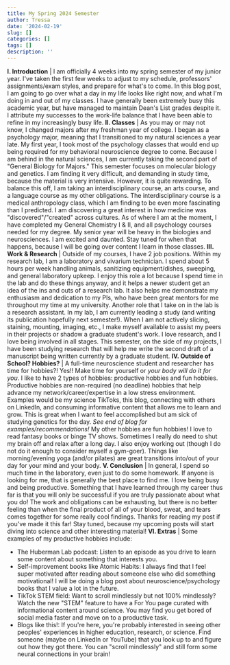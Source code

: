```yaml
---
title: My Spring 2024 Semester
author: Tressa
date: '2024-02-19'
slug: []
categories: []
tags: []
description: ''
---
```

**I. Introduction** |
I am officially 4 weeks into my spring semester of my junior year. I've taken the first few weeks to adjust to my schedule, professors' assignments/exam styles, and prepare for what's to come. In this blog post, I am going to go over what a day in my life looks like right now, and what I'm doing in and out of my classes. I have generally been extremely busy this academic year, but have managed to maintain Dean's List grades despite it. I attribute my successes to the work-life balance that I have been able to refine in my increasingly busy life.
**II. Classes** |
As you may or may not know, I changed majors after my freshman year of college. I began as a psychology major, meaning that I transitioned to my natural sciences a year late. My first year, I took most of the psychology classes that would end up being required for my behavioral neuroscience degree to come. Because I am behind in the natural sciences, I am currently taking the second part of "General Biology for Majors." This semester focuses on molecular biology and genetics. I am finding it very difficult, and demanding in study time, because the material is very intensive. However, it is quite rewarding. To balance this off, I am taking an interdisciplinary course, an arts course, and a language course as my other obligations. The interdisciplinary course is a medical anthropology class, which I am finding to be even more fascinating than I predicted. I am discovering a great interest in how medicine was "discovered"/"created" across cultures.
As of where I am at the moment, I have completed my General Chemistry I & II, and all psychology courses needed for my degree. My senior year will be heavy in the biologies and neurosciences. I am excited and daunted. Stay tuned for when that happens, because I will be going over content I learn in those classes.
**III. Work & Research** |
Outside of my courses, I have 2 job positions. Within my research lab, I am a laboratory and vivarium technician. I spend about 5 hours per week handling animals, sanitizing equipment/dishes, sweeping, and general laboratory upkeep. I enjoy this role a lot because I spend time in the lab and do these things anyway, and it helps a newer student get an idea of the ins and outs of a research lab. It also helps me demonstrate my enthusiasm and dedication to my PIs, who have been great mentors for me throughout my time at my university.
Another role that I take on in the lab is a research assistant. In my lab, I am currently leading a study (and writing its publication hopefully next semester!). When I am not actively slicing, staining, mounting, imaging, etc., I make myself available to assist my peers in their projects or shadow a graduate student's work. I love research, and I love being involved in all stages. This semester, on the side of my projects, I have been studying research that will help me write the second draft of a manuscript being written currently by a graduate student.
**IV. Outside of School? Hobbies?** |
A full-time neuroscience student and researcher has time for hobbies?! Yes!! Make time for yourself or *your body will do it for you*. I like to have 2 types of hobbies: productive hobbies and fun hobbies. Productive hobbies are non-required (no deadline) hobbies that help advance my network/career/expertise in a low stress environment. Examples would be my science TikToks, this blog, connecting with others on LinkedIn, and consuming informative content that allows me to learn and grow. This is great when I want to feel accomplished but am sick of studying genetics for the day. *See end of blog for examples/recommendations!*
My other hobbies are fun hobbies! I love to read fantasy books or binge TV shows. Sometimes I really do need to shut my brain off and relax after a long day. I also enjoy working out (though I do not do it enough to consider myself a gym-goer). Things like morning/evening yoga (and/or pilates) are great transitions into/out of your day for your mind and your body.
**V. Conclusion** |
In general, I spend so much time in the laboratory, even just to do some homework. If anyone is looking for me, that is generally the best place to find me. I love being busy and being productive. Something that I have learned through my career thus far is that you will only be successful if you are truly passionate about what you do! The work and obligations can be exhausting, but there is no better feeling than when the final product of all of your blood, sweat, and tears comes together for some really cool findings.
Thanks for reading my post if you've made it this far! Stay tuned, because my upcoming posts will start diving into science and other interesting material!
**VI. Extras** |
Some examples of my productive hobbies include:
- The Huberman Lab podcast: Listen to an episode as you drive to learn some content about something that interests you.
- Self-improvement books like Atomic Habits: I always find that I feel super motivated after reading about someone else who did something motivational! I will be doing a blog post about neuroscience/psychology books that I value a lot in the future.
- TikTok STEM field: Want to scroll mindlessly but not 100% mindlessly? Watch the new "STEM" feature to have a For You page curated with informational content around science. You may find you get bored of social media faster and move on to a productive task.
- Blogs like this!: If you're here, you're probably interested in seeing other peoples' experiences in higher education, research, or science. Find someone (maybe on LinkedIn or YouTube) that you look up to and figure out how they got there. You can "scroll mindlessly" and still form some neural connections in your brain!